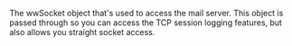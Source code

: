 ﻿The wwSocket object that's used to access the mail server. This object is passed through so you can access the TCP session logging features, but also allows you straight socket access.